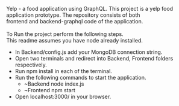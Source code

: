 Yelp - a food application using GraphQL.
This project is a yelp food application prototype. The repository consists of both <br >
frontend and backend-graphql code of the application. <br >
<br >
To Run the project perform the following steps. <br >
This readme assumes you have node already installed. <br />

-   In Backend/config.js add your MongoDB connection string. 
-   Open two terminals and redirect into Backend, Frontend folders respectively. 
-   Run npm install in each of the terminal.
-   Run the following commands to start the application. 
    -   ~Backend node index.js
    -   ~Frontend npm start
-   Open localhost:3000/ in your browser.  